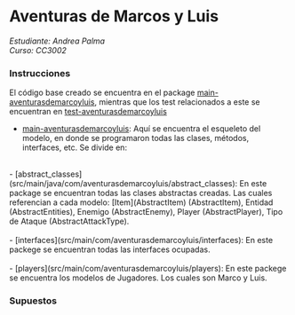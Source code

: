 # Aventuras de Marcos y Luis
_Estudiante: Andrea Palma_ <br>
_Curso: CC3002_ <br>


### Instrucciones
El código base creado se encuentra en el package
[main-aventurasdemarcoyluis](src/main/java/com/aventurasdemarcoyluis),
mientras que los test relacionados a este se encuentran en 
[test-aventurasdemarcoyluis](src/test/java/com/aventurasdemarcoyluis) <br>
- [main-aventurasdemarcoyluis](src/main/java/com/aventurasdemarcoyluis): Aquí se encuentra el esqueleto del modelo, en donde se programaron
todas las clases, métodos, interfaces, etc. Se divide en: <br>
<br>
  - [abstract_classes](src/main/java/com/aventurasdemarcoyluis/abstract_classes):
En este package se encuentran todas las clases abstractas creadas.
Las cuales referencian a cada modelo: [Item](AbstractItem) (AbstractItem), Entidad (AbstractEntities),
Enemigo (AbstractEnemy), Player (AbstractPlayer), Tipo de Ataque (AbstractAttackType). <br>
<br>
  - [interfaces](src/main/com/aventurasdemarcoyluis/interfaces):
En este packege se encuentran todas las interfaces ocupadas. <br>
<br>
  - [players](src/main/com/aventurasdemarcoyluis/players):
En este packege se encuentra los modelos de Jugadores. Los cuales son Marco y Luis.

### Supuestos

